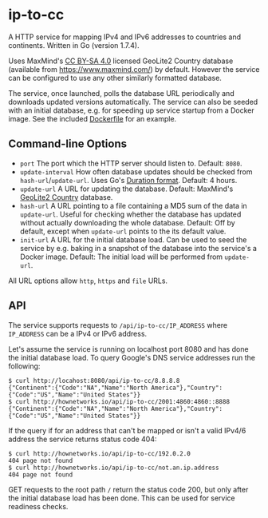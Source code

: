 # ip-to-cc

A HTTP service for mapping IPv4 and IPv6 addresses to countries and continents.
Written in Go (version 1.7.4).

Uses MaxMind's [CC BY-SA 4.0](https://creativecommons.org/licenses/by-sa/4.0/)
licensed GeoLite2 Country database (available from https://www.maxmind.com/) by
default. However the service can be configured to use any other similarly
formatted database.

The service, once launched, polls the database URL periodically and downloads
updated versions automatically. The service can also be seeded with an initial
database, e.g. for speeding up service startup from a Docker image. See the
included [Dockerfile](./Dockerfile) for an example.

## Command-line Options

 * `port` The port which the HTTP server should listen to. Default: `8080`.
 * `update-interval` How often database updates should be checked from `hash-url`/`update-url`. Uses Go's [Duration format](https://golang.org/pkg/time/#ParseDuration). Default: 4 hours.
 * `update-url` A URL for updating the database. Default: MaxMind's [GeoLite2 Country](https://dev.maxmind.com/geoip/geoip2/geolite2/) database.
 * `hash-url` A URL pointing to a file containing a MD5 sum of the data in `update-url`. Useful for checking whether the database has updated without actually downloading the whole database. Default: Off by default, except when `update-url` points to the its default value.
 * `init-url` A URL for the initial database load. Can be used to seed the service by e.g. baking in a snapshot of the database into the service's a Docker image. Default: The initial load will be performed from `update-url`.

All URL options allow `http`, `https` and `file` URLs.

## API

The service supports requests to `/api/ip-to-cc/IP_ADDRESS` where `IP_ADDRESS`
can be a IPv4 or IPv6 address.

Let's assume the service is running on localhost port 8080 and has done the
initial database load. To query Google's DNS service addresses run the following:

```
$ curl http://locahost:8080/api/ip-to-cc/8.8.8.8
{"Continent":{"Code":"NA","Name":"North America"},"Country":{"Code":"US","Name":"United States"}}
$ curl http://hownetworks.io/api/ip-to-cc/2001:4860:4860::8888
{"Continent":{"Code":"NA","Name":"North America"},"Country":{"Code":"US","Name":"United States"}}
```

If the query if for an address that can't be mapped or isn't a valid IPv4/6
address the service returns status code 404:

```
$ curl http://hownetworks.io/api/ip-to-cc/192.0.2.0
404 page not found
$ curl http://hownetworks.io/api/ip-to-cc/not.an.ip.address
404 page not found
```

GET requests to the root path `/` return the status code 200, but only after the
initial database load has been done. This can be used for service readiness
checks.
